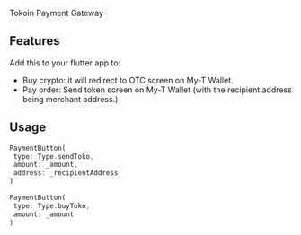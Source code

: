 <!-- 
This README describes the package. If you publish this package to pub.dev,
this README's contents appear on the landing page for your package.

For information about how to write a good package README, see the guide for
[writing package pages](https://dart.dev/guides/libraries/writing-package-pages). 

For general information about developing packages, see the Dart guide for
[creating packages](https://dart.dev/guides/libraries/create-library-packages)
and the Flutter guide for
[developing packages and plugins](https://flutter.dev/developing-packages). 
-->

Tokoin Payment Gateway 

## Features

Add this to your flutter app to: 
- Buy crypto: it will redirect to OTC screen on My-T Wallet.
- Pay order: Send token screen on My-T Wallet (with the recipient address being merchant address.)

## Usage

```dart
PaymentButton(
 type: Type.sendToko,
 amount: _amount,
 address: _recipientAddress
)

PaymentButton(
 type: Type.buyToko,
 amount: _amount
)
```
